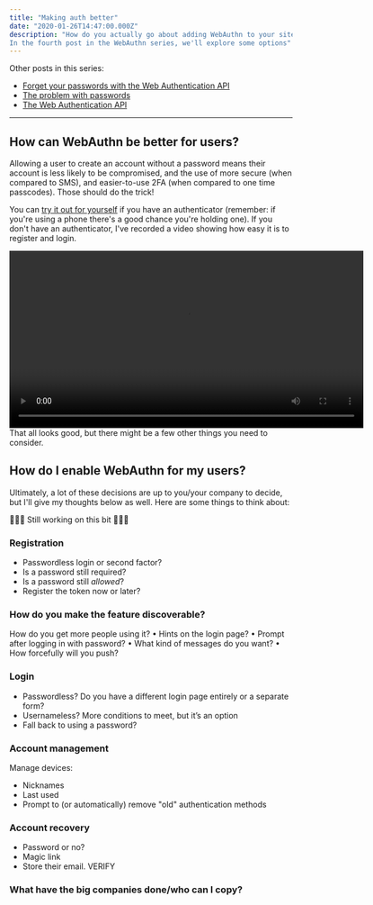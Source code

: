 ```yaml
---
title: "Making auth better"
date: "2020-01-26T14:47:00.000Z"
description: "How do you actually go about adding WebAuthn to your site or application?
In the fourth post in the WebAuthn series, we'll explore some options"
---
```


Other posts in this series:

- [Forget your passwords with the Web Authentication API](../part-1-forget-your-passwords)
- [The problem with passwords](../part-2-the-problem-with-passwords)
- [The Web Authentication API](../part-3-web-authentication-api)

---

## How can WebAuthn be better for users?

Allowing a user to create an account without a password means
their account is less likely to be compromised,
and the use of more secure (when compared to SMS),
and easier-to-use 2FA (when compared to one time passcodes).
Those should do the trick!

You can [try it out for yourself](https://webauth.io) if you have an authenticator
(remember: if you're using a phone there's a good chance you're holding one).
If you don't have an authenticator, I've recorded a video showing how easy it is to register and login.

<video width="630" controls>
  <source src="../register-login-demo.mp4" type="video/mp4">
Your browser does not support the video tag.
</video>

<br />
That all looks good, but there might be a few other things you need to consider.

## How do I enable WebAuthn for my users?

Ultimately, a lot of these decisions are up to you/your company to decide,
but I'll give my thoughts below as well. Here are some things to think about:

🚧👷‍♀️ Still working on this bit 👷‍♂️🚧

### Registration

- Passwordless login or second factor?
- Is a password still required?
- Is a password still _allowed_?
- Register the token now or later?

### How do you make the feature discoverable?

How do you get more people using it?
• Hints on the login page?
• Prompt after logging in with password?
• What kind of messages do you want?
• How forcefully will you push?

### Login

- Passwordless? Do you have a different login page entirely or a separate form?
- Usernameless? More conditions to meet, but it’s an option
- Fall back to using a password?

### Account management

Manage devices:

- Nicknames
- Last used
- Prompt to (or automatically) remove "old" authentication methods

### Account recovery

- Password or no?
- Magic link
- Store their email. VERIFY

### What have the big companies done/who can I copy?
